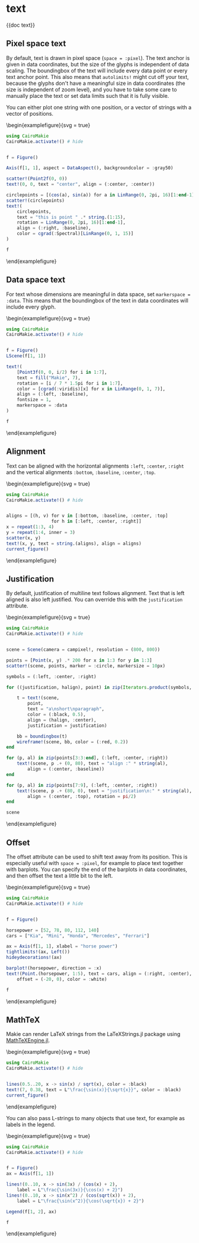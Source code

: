 # text

{{doc text}}

## Pixel space text

By default, text is drawn in pixel space (`space = :pixel`).
The text anchor is given in data coordinates, but the size of the glyphs is independent of data scaling.
The boundingbox of the text will include every data point or every text anchor point.
This also means that `autolimits!` might cut off your text, because the glyphs don't have a meaningful size in data coordinates (the size is independent of zoom level), and you have to take some care to manually place the text or set data limits such that it is fully visible.

You can either plot one string with one position, or a vector of strings with a vector of positions.

\begin{examplefigure}{svg = true}
```julia
using CairoMakie
CairoMakie.activate!() # hide


f = Figure()

Axis(f[1, 1], aspect = DataAspect(), backgroundcolor = :gray50)

scatter!(Point2f(0, 0))
text!(0, 0, text = "center", align = (:center, :center))

circlepoints = [(cos(a), sin(a)) for a in LinRange(0, 2pi, 16)[1:end-1]]
scatter!(circlepoints)
text!(
    circlepoints,
    text = "this is point " .* string.(1:15),
    rotation = LinRange(0, 2pi, 16)[1:end-1],
    align = (:right, :baseline),
    color = cgrad(:Spectral)[LinRange(0, 1, 15)]
)

f
```
\end{examplefigure}

## Data space text

For text whose dimensions are meaningful in data space, set `markerspace = :data`.
This means that the boundingbox of the text in data coordinates will include every glyph.

\begin{examplefigure}{svg = true}
```julia
using CairoMakie
CairoMakie.activate!() # hide


f = Figure()
LScene(f[1, 1])

text!(
    [Point3f(0, 0, i/2) for i in 1:7],
    text = fill("Makie", 7),
    rotation = [i / 7 * 1.5pi for i in 1:7],
    color = [cgrad(:viridis)[x] for x in LinRange(0, 1, 7)],
    align = (:left, :baseline),
    fontsize = 1,
    markerspace = :data
)

f
```
\end{examplefigure}

## Alignment

Text can be aligned with the horizontal alignments `:left`, `:center`, `:right` and the vertical alignments `:bottom`, `:baseline`, `:center`, `:top`.

\begin{examplefigure}{svg = true}
```julia
using CairoMakie
CairoMakie.activate!() # hide


aligns = [(h, v) for v in [:bottom, :baseline, :center, :top]
                 for h in [:left, :center, :right]]
x = repeat(1:3, 4)
y = repeat(1:4, inner = 3)
scatter(x, y)
text!(x, y, text = string.(aligns), align = aligns)
current_figure()
```
\end{examplefigure}

## Justification

By default, justification of multiline text follows alignment.
Text that is left aligned is also left justified.
You can override this with the `justification` attribute.

\begin{examplefigure}{svg = true}
```julia
using CairoMakie
CairoMakie.activate!() # hide


scene = Scene(camera = campixel!, resolution = (800, 800))

points = [Point(x, y) .* 200 for x in 1:3 for y in 1:3]
scatter!(scene, points, marker = :circle, markersize = 10px)

symbols = (:left, :center, :right)

for ((justification, halign), point) in zip(Iterators.product(symbols, symbols), points)

    t = text!(scene,
        point,
        text = "a\nshort\nparagraph",
        color = (:black, 0.5),
        align = (halign, :center),
        justification = justification)

    bb = boundingbox(t)
    wireframe!(scene, bb, color = (:red, 0.2))
end

for (p, al) in zip(points[3:3:end], (:left, :center, :right))
    text!(scene, p .+ (0, 80), text = "align :" * string(al),
        align = (:center, :baseline))
end

for (p, al) in zip(points[7:9], (:left, :center, :right))
    text!(scene, p .+ (80, 0), text = "justification\n:" * string(al),
        align = (:center, :top), rotation = pi/2)
end

scene
```
\end{examplefigure}

## Offset

The offset attribute can be used to shift text away from its position.
This is especially useful with `space = :pixel`, for example to place text together with barplots.
You can specify the end of the barplots in data coordinates, and then offset the text a little bit to the left.

\begin{examplefigure}{svg = true}
```julia
using CairoMakie
CairoMakie.activate!() # hide


f = Figure()

horsepower = [52, 78, 80, 112, 140]
cars = ["Kia", "Mini", "Honda", "Mercedes", "Ferrari"]

ax = Axis(f[1, 1], xlabel = "horse power")
tightlimits!(ax, Left())
hideydecorations!(ax)

barplot!(horsepower, direction = :x)
text!(Point.(horsepower, 1:5), text = cars, align = (:right, :center),
    offset = (-20, 0), color = :white)

f
```
\end{examplefigure}

## MathTeX

Makie can render LaTeX strings from the LaTeXStrings.jl package using [MathTeXEngine.jl](https://github.com/Kolaru/MathTeXEngine.jl/).

\begin{examplefigure}{svg = true}
```julia
using CairoMakie
CairoMakie.activate!() # hide


lines(0.5..20, x -> sin(x) / sqrt(x), color = :black)
text!(7, 0.38, text = L"\frac{\sin(x)}{\sqrt{x}}", color = :black)
current_figure()
```
\end{examplefigure}


You can also pass L-strings to many objects that use text, for example as labels in the legend.

\begin{examplefigure}{svg = true}
```julia
using CairoMakie
CairoMakie.activate!() # hide


f = Figure()
ax = Axis(f[1, 1])

lines!(0..10, x -> sin(3x) / (cos(x) + 2),
    label = L"\frac{\sin(3x)}{\cos(x) + 2}")
lines!(0..10, x -> sin(x^2) / (cos(sqrt(x)) + 2),
    label = L"\frac{\sin(x^2)}{\cos(\sqrt{x}) + 2}")

Legend(f[1, 2], ax)

f
```
\end{examplefigure}
